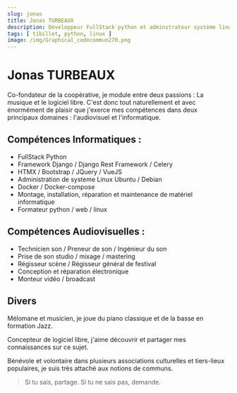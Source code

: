 ```yaml
---
slug: jonas
title: Jonas TURBEAUX
description: Développeur FullStack python et adminstrateur système linux polyvalent.
tags: [ tibillet, python, linux ]
image: /img/Graphical_codecommun270.png
---
```


# Jonas TURBEAUX

Co-fondateur de la coopérative, je module entre deux passions : La musique et le logiciel libre.
C'est donc tout naturellement et avec énormément de plaisir que j'exerce mes compétences dans deux principaux
domaines : l'audiovisuel et l'informatique.

## Compétences Informatiques :

- FullStack Python
- Framework Django / Django Rest Framework / Celery
- HTMX / Bootstrap / JQuery / VueJS
- Administration de systeme Linux Ubuntu / Debian
- Docker / Docker-compose
- Montage, installation, réparation et maintenance de matériel informatique
- Formateur python / web / linux

## Compétences Audiovisuelles :

- Technicien son / Preneur de son / Ingénieur du son
- Prise de son studio / mixage / mastering
- Régisseur scène / Régisseur général de festival
- Conception et réparation électronique
- Monteur vidéo / broadcast

## Divers

Mélomane et musicien, je joue du piano classique et de la basse en formation Jazz.

Concepteur de logiciel libre, j'aime découvrir et partager mes connaissances sur ce sujet.

Bénévole et volontaire dans plusieurs associations culturelles et tiers-lieux populaires, je suis très attaché aux
notions de communs.

> Si tu sais, partage.
> Si tu ne sais pas, demande.
